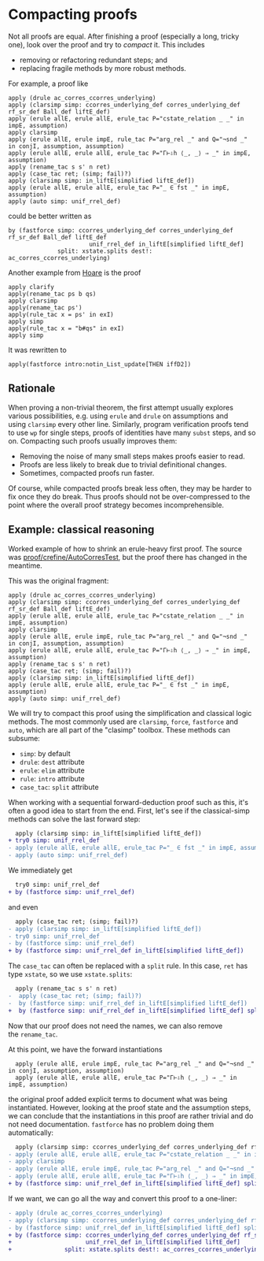<!--
     Copyright 2021, Data61, CSIRO (ABN 41 687 119 230)

     SPDX-License-Identifier: CC-BY-SA-4.0
-->

# Compacting proofs

Not all proofs are equal. After finishing a proof (especially a long, tricky
one), look over the proof and try to *compact* it. This includes

- removing or refactoring redundant steps; and
- replacing fragile methods by more robust methods.

For example, a proof like

```isabelle
apply (drule ac_corres_ccorres_underlying)
apply (clarsimp simp: ccorres_underlying_def corres_underlying_def rf_sr_def Ball_def liftE_def)
apply (erule allE, erule allE, erule_tac P="cstate_relation _ _" in impE, assumption)
apply clarsimp
apply (erule allE, erule impE, rule_tac P="arg_rel _" and Q="¬snd _" in conjI, assumption, assumption)
apply (erule allE, erule allE, erule_tac P="Γ⊢⇩h ⟨_, _⟩ ⇒ _" in impE, assumption)
apply (rename_tac s s' n ret)
apply (case_tac ret; (simp; fail)?)
apply (clarsimp simp: in_liftE[simplified liftE_def])
apply (erule allE, erule allE, erule_tac P="_ ∈ fst _" in impE, assumption)
apply (auto simp: unif_rrel_def)
```

could be better written as

```isabelle
by (fastforce simp: ccorres_underlying_def corres_underlying_def rf_sr_def Ball_def liftE_def
                       unif_rrel_def in_liftE[simplified liftE_def]
              split: xstate.splits dest!: ac_corres_ccorres_underlying)
```

Another example from
[Hoare](https://isabelle.in.tum.de/library/HOL/HOL-Hoare/Pointer_Examples.html) is the proof

```isabelle
apply clarify
apply(rename_tac ps b qs)
apply clarsimp
apply(rename_tac ps')
apply(rule_tac x = ps' in exI)
apply simp
apply(rule_tac x = "b#qs" in exI)
apply simp
```

It was rewritten to

```isabelle
apply(fastforce intro:notin_List_update[THEN iffD2])
```

## Rationale

When proving a non-trivial theorem, the first attempt usually explores
various possibilities, e.g. using `erule` and `drule` on assumptions and
using `clarsimp` every other line. Similarly, program verification proofs
tend to use `wp` for single steps, proofs of identities have many `subst`
steps, and so on. Compacting such proofs usually improves them:

- Removing the noise of many small steps makes proofs easier to read.
- Proofs are less likely to break due to trivial definitional changes.
- Sometimes, compacted proofs run faster.

Of course, while compacted proofs break less often, they may be harder
to fix once they do break. Thus proofs should not be over-compressed to
the point where the overall proof strategy becomes incomprehensible.

## Example: classical reasoning

Worked example of how to shrink an erule-heavy first proof. The source was
[proof/crefine/AutoCorresTest](https://github.com/seL4/l4v/blob/master/proof/crefine/autocorres-test/AutoCorresTest.thy), but the proof there has changed in the meantime.

This was the original fragment:

```isabelle
apply (drule ac_corres_ccorres_underlying)
apply (clarsimp simp: ccorres_underlying_def corres_underlying_def rf_sr_def Ball_def liftE_def)
apply (erule allE, erule allE, erule_tac P="cstate_relation _ _" in impE, assumption)
apply clarsimp
apply (erule allE, erule impE, rule_tac P="arg_rel _" and Q="¬snd _" in conjI, assumption, assumption)
apply (erule allE, erule allE, erule_tac P="Γ⊢⇩h ⟨_, _⟩ ⇒ _" in impE, assumption)
apply (rename_tac s s' n ret)
apply (case_tac ret; (simp; fail)?)
apply (clarsimp simp: in_liftE[simplified liftE_def])
apply (erule allE, erule allE, erule_tac P="_ ∈ fst _" in impE, assumption)
apply (auto simp: unif_rrel_def)
```

We will try to compact this proof using the simplification and classical
logic methods. The most commonly used are `clarsimp`, `force`, `fastforce` and
`auto`, which are all part of the "clasimp" toolbox. These methods can
subsume:

- `simp`: by default
- `drule`: `dest` attribute
- `erule`: `elim` attribute
- `rule`: `intro` attribute
- `case_tac`: `split` attribute

When working with a sequential forward-deduction proof such as this,
it's often a good idea to start from the end. First, let's see if the
classical-simp methods can solve the last forward step:

```diff
  apply (clarsimp simp: in_liftE[simplified liftE_def])
+ try0 simp: unif_rrel_def
- apply (erule allE, erule allE, erule_tac P="_ ∈ fst _" in impE, assumption)
- apply (auto simp: unif_rrel_def)
```

We immediately get

```diff
  try0 simp: unif_rrel_def
+ by (fastforce simp: unif_rrel_def)
```

and even

```diff
  apply (case_tac ret; (simp; fail)?)
- apply (clarsimp simp: in_liftE[simplified liftE_def])
- try0 simp: unif_rrel_def
- by (fastforce simp: unif_rrel_def)
+ by (fastforce simp: unif_rrel_def in_liftE[simplified liftE_def])
```

The `case_tac` can often be replaced with a `split` rule. In this
case, `ret` has type `xstate`, so we use `xstate.splits`:

```diff
  apply (rename_tac s s' n ret)
-  apply (case_tac ret; (simp; fail)?)
-  by (fastforce simp: unif_rrel_def in_liftE[simplified liftE_def])
+  by (fastforce simp: unif_rrel_def in_liftE[simplified liftE_def] split: xstate.splits)
```

Now that our proof does not need the names, we can also remove the `rename_tac`.

At this point, we have the forward instantiations

```isabelle
  apply (erule allE, erule impE, rule_tac P="arg_rel _" and Q="¬snd _" in conjI, assumption, assumption)
  apply (erule allE, erule allE, erule_tac P="Γ⊢⇩h ⟨_, _⟩ ⇒ _" in impE, assumption)
```

the original proof added explicit terms to document what was being
instantiated. However, looking at the proof state and the assumption
steps, we can conclude that the instantiations in this proof are rather
trivial and do not need documentation. `fastforce` has no problem doing
them automatically:

```diff
  apply (clarsimp simp: ccorres_underlying_def corres_underlying_def rf_sr_def Ball_def liftE_def)
- apply (erule allE, erule allE, erule_tac P="cstate_relation _ _" in impE, assumption)
- apply clarsimp
- apply (erule allE, erule impE, rule_tac P="arg_rel _" and Q="¬snd _" in conjI, assumption, assumption)
- apply (erule allE, erule allE, erule_tac P="Γ⊢⇩h ⟨_, _⟩ ⇒ _" in impE, assumption)
+ by (fastforce simp: unif_rrel_def in_liftE[simplified liftE_def] split: xstate.splits)
```

If we want, we can go all the way and convert this proof to a one-liner:

```diff
- apply (drule ac_corres_ccorres_underlying)
- apply (clarsimp simp: ccorres_underlying_def corres_underlying_def rf_sr_def Ball_def liftE_def)
- by (fastforce simp: unif_rrel_def in_liftE[simplified liftE_def] split: xstate.splits)
+ by (fastforce simp: ccorres_underlying_def corres_underlying_def rf_sr_def Ball_def liftE_def
+                     unif_rrel_def in_liftE[simplified liftE_def]
+               split: xstate.splits dest!: ac_corres_ccorres_underlying)
```
